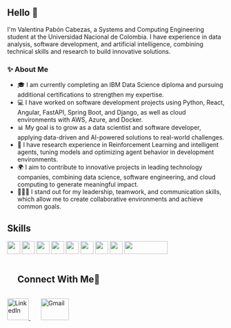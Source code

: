 ## Hello 🌟  

I'm Valentina Pabón Cabezas, a Systems and Computing Engineering student at the Universidad Nacional de Colombia. I have experience in data analysis, software development, and artificial intelligence, combining technical skills and research to build innovative solutions.

### ✨ About Me  
- 🎓 I am currently completing an IBM Data Science diploma and pursuing additional certifications to strengthen my expertise.
- 💻 I have worked on software development projects using Python, React, Angular, FastAPI, Spring Boot, and Django, as well as cloud environments with AWS, Azure, and Docker.
- 📊 My goal is to grow as a data scientist and software developer, applying data-driven and AI-powered solutions to real-world challenges.
- 🤖 I have research experience in Reinforcement Learning and intelligent agents, tuning models and optimizing agent behavior in development environments.
- 🌍 I aim to contribute to innovative projects in leading technology companies, combining data science, software engineering, and cloud computing to generate meaningful impact.
- 🧑‍🤝‍🧑 I stand out for my leadership, teamwork, and communication skills, which allow me to create collaborative environments and achieve common goals.


## Skills
<span>
<img src = 'https://github.com/MarikIshtar007/MarikIshtar007/blob/master/images/python2.png' height='30'/> 
<img src = 'https://img.shields.io/badge/OCTAVE-darkblue?style=for-the-badge&logo=octave&logoColor=fcd683' height='30'/>  
<img src = 'https://img.shields.io/badge/r-%23276DC3.svg?style=for-the-badge&logo=r&logoColor=white' height='30'/> 
<img src = 'https://github.com/MarikIshtar007/MarikIshtar007/blob/master/images/html.svg' width='30'/>
<img src = 'https://github.com/MarikIshtar007/MarikIshtar007/blob/master/images/css.svg' width='30'/> 
<img src = 'https://github.com/MarikIshtar007/MarikIshtar007/blob/master/images/js.svg' width='30'/> 
<img src = 'https://github.com/MarikIshtar007/MarikIshtar007/blob/master/images/sql.svg' width='30'/>
<img src = 'https://github.com/MarikIshtar007/MarikIshtar007/blob/master/images/git.svg' width='30'/>
<img src = 'https://img.shields.io/badge/unrealengine-%23313131.svg?style=for-the-badge&logo=unrealengine&logoColor=white' height='30' width = '100'/> 

</span>

<div id="user-content-toc">
  <ul>
    <summary><h2 style="display: inline-block">Connect With Me🤝</h2></summary>
  </ul>
</div>
<!-- Icons and links -->
<p>
  <a href="https://www.linkedin.com/in/valentina-pab%C3%B3n-cabezas/" target="_blank">
    <img src="https://user-images.githubusercontent.com/88904952/234979284-68c11d7f-1acc-4f0c-ac78-044e1037d7b0.png" alt="LinkedIn" height="50" width="50" />
  </a>
  &nbsp;&nbsp;
  &nbsp;&nbsp;

  <a href="https://mail.google.com/mail/?view=cm&fs=1&to=lapabon@unal.edu.co" target="_blank">
    <img src="https://img.shields.io/badge/Gmail-D14836?style=for-the-badge&logo=gmail&logoColor=white" alt="Gmail" height="50" width="65" />
</a>

</p>
